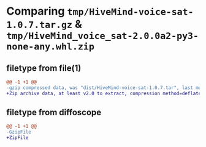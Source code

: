 # Comparing `tmp/HiveMind-voice-sat-1.0.7.tar.gz` & `tmp/HiveMind_voice_sat-2.0.0a2-py3-none-any.whl.zip`

## filetype from file(1)

```diff
@@ -1 +1 @@
-gzip compressed data, was "dist/HiveMind-voice-sat-1.0.7.tar", last modified: Fri Dec 18 11:12:28 2020, max compression
+Zip archive data, at least v2.0 to extract, compression method=deflate
```

## filetype from diffoscope

```diff
@@ -1 +1 @@
-GzipFile
+ZipFile
```

